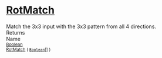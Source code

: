 # [RotMatch](./PatternMatching3x3-100664168.md)

Match the 3x3 input with the 3x3 pattern from all 4 directions.
<br>
Returns<img width=542/>Name
<br>
<sub>[Boolean](https://docs.microsoft.com/en-us/dotnet/api/System.Boolean)</sub><img width=500/><sub>[RotMatch](./PatternMatching3x3-100664168.md) ( [`Boolean`](https://docs.microsoft.com/en-us/dotnet/api/System.Boolean)[] )</sub><br>



